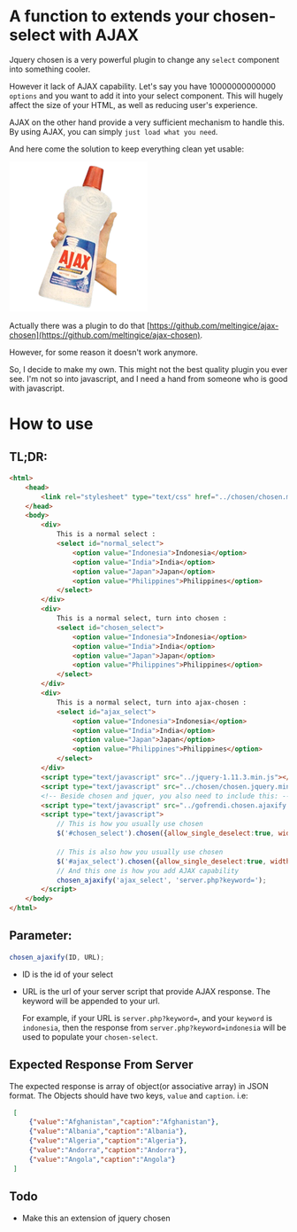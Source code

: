 # A function to extends your chosen-select with AJAX

Jquery chosen is a very powerful plugin to change any `select` component into something cooler.

However it lack of AJAX capability. Let's say you have 10000000000000 `options` and you want to add it into your select component. This will hugely affect the size of your HTML, as well as reducing user's experience.

AJAX on the other hand provide a very sufficient mechanism to handle this. By using AJAX, you can simply `just load what you need`.

And here come the solution to keep everything clean yet usable:

![ajax-chosen](example/ajax-chosen.png)

Actually there was a plugin to do that [https://github.com/meltingice/ajax-chosen](https://github.com/meltingice/ajax-chosen).

However, for some reason it doesn't work anymore.

So, I decide to make my own. This might not the best quality plugin you ever see. I'm not so into javascript, and I need a hand from someone who is good with javascript.

# How to use

## TL;DR:

```html
<html>
    <head>
        <link rel="stylesheet" type="text/css" href="../chosen/chosen.min.css">
    </head>
    <body>
        <div>
            This is a normal select :
            <select id="normal_select">
                <option value="Indonesia">Indonesia</option>
                <option value="India">India</option>
                <option value="Japan">Japan</option>
                <option value="Philippines">Philippines</option>
            </select>
        </div>
        <div>
            This is a normal select, turn into chosen :
            <select id="chosen_select">
                <option value="Indonesia">Indonesia</option>
                <option value="India">India</option>
                <option value="Japan">Japan</option>
                <option value="Philippines">Philippines</option>
            </select>
        </div>
        <div>
            This is a normal select, turn into ajax-chosen :
            <select id="ajax_select">
                <option value="Indonesia">Indonesia</option>
                <option value="India">India</option>
                <option value="Japan">Japan</option>
                <option value="Philippines">Philippines</option>
            </select>
        </div>
        <script type="text/javascript" src="../jquery-1.11.3.min.js"></script>
        <script type="text/javascript" src="../chosen/chosen.jquery.min.js"></script>
        <!-- Beside chosen and jquer, you also need to include this: -->
        <script type="text/javascript" src="../gofrendi.chosen.ajaxify.js"></script>
        <script type="text/javascript">
            // This is how you usually use chosen
            $('#chosen_select').chosen({allow_single_deselect:true, width:"200px", search_contains: true});

            // This is also how you usually use chosen
            $('#ajax_select').chosen({allow_single_deselect:true, width:"200px", search_contains: true});
            // And this one is how you add AJAX capability
            chosen_ajaxify('ajax_select', 'server.php?keyword=');
        </script>
    </body>
</html>
```

## Parameter:

```javascript
chosen_ajaxify(ID, URL);
```

* ID is the id of your select
* URL is the url of your server script that provide AJAX response. The keyword will be appended to your url.

    For example, if your URL is `server.php?keyword=`, and your `keyword` is `indonesia`, then the response from `server.php?keyword=indonesia` will be used to populate your `chosen-select`.


## Expected Response From Server

The expected response is array of object(or associative array) in JSON format. The Objects should have two keys, `value` and `caption`. i.e:

```json
 [
     {"value":"Afghanistan","caption":"Afghanistan"},
     {"value":"Albania","caption":"Albania"},
     {"value":"Algeria","caption":"Algeria"},
     {"value":"Andorra","caption":"Andorra"},
     {"value":"Angola","caption":"Angola"}
 ]
 ```

## Todo

* Make this an extension of jquery chosen
